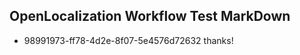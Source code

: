 ## OpenLocalization Workflow Test MarkDown
* 98991973-ff78-4d2e-8f07-5e4576d72632 thanks!

<!--HONumber=Aug16_HO4-->


